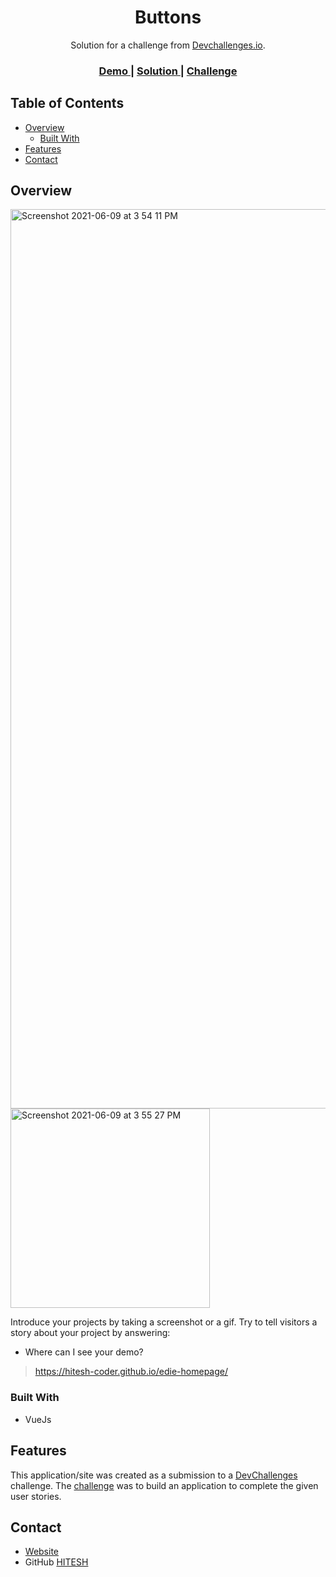 <!-- Please update value in the {}  -->

<h1 align="center">Buttons</h1>

<div align="center">
   Solution for a challenge from  <a href="http://devchallenges.io" target="_blank">Devchallenges.io</a>.
</div>

<div align="center">
  <h3>
    <a href="https://hitesh-coder.github.io/edie-homepage/">
      Demo
    </a>
    <span> | </span>
    <a href="https://hitesh-coder.github.io/edie-homepage/">
      Solution
    </a>
    <span> | </span>
    <a href="https://devchallenges.io/challenges/Jymh2b2FyebRTUljkNcb">
      Challenge
    </a>
  </h3>
</div>

<!-- TABLE OF CONTENTS -->

## Table of Contents

- [Overview](#overview)
  - [Built With](#built-with)
- [Features](#features)
- [Contact](#contact)

<!-- OVERVIEW -->

## Overview

<img width="1439" alt="Screenshot 2021-06-09 at 3 54 11 PM" src="https://user-images.githubusercontent.com/58116679/121374147-4a435400-c95d-11eb-9f48-96c5d5d723a7.png">

<img width="319" alt="Screenshot 2021-06-09 at 3 55 27 PM" src="https://user-images.githubusercontent.com/58116679/121374170-4f080800-c95d-11eb-8e86-00a25b089a69.png">


Introduce your projects by taking a screenshot or a gif. Try to tell visitors a story about your project by answering:

- Where can I see your demo?
> https://hitesh-coder.github.io/edie-homepage/

### Built With

<!-- This section should list any major frameworks that you built your project using. Here are a few examples.-->

- VueJs

## Features

<!-- List the features of your application or follow the template. Don't share the figma file here :) -->

This application/site was created as a submission to a [DevChallenges](https://devchallenges.io/challenges) challenge. The [challenge](https://devchallenges.io/challenges/Jymh2b2FyebRTUljkNcb) was to build an application to complete the given user stories.

## Contact

- [Website](https://hitesh-coder.github.io/edie-homepage/)
- GitHub [HITESH](https://github.com/hitesh-coder)
